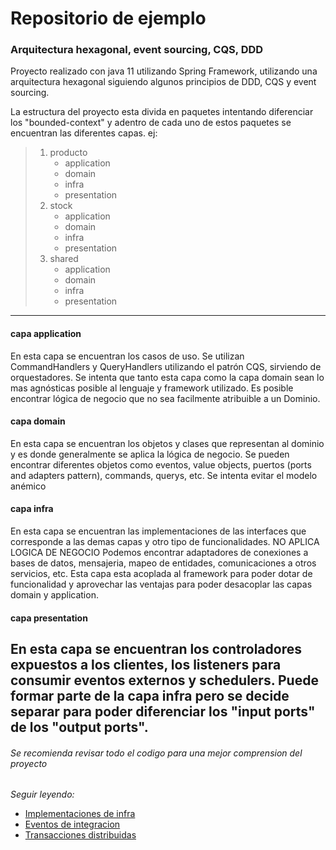 # Repositorio de ejemplo
### Arquitectura hexagonal, event sourcing, CQS, DDD

Proyecto realizado con java 11 utilizando Spring Framework, 
utilizando una arquitectura hexagonal siguiendo algunos principios de DDD,
CQS y event sourcing.

La estructura del proyecto esta divida en paquetes intentando diferenciar los "bounded-context" 
y adentro de cada uno de estos paquetes se encuentran las diferentes capas.
ej:
> 1. producto
>    - application
>    - domain
>    - infra
>    - presentation
> 2. stock
>    - application
>    - domain
>    - infra
>    - presentation
> 3. shared
>    - application
>    - domain
>    - infra
>    - presentation
---
#### capa application
En esta capa se encuentran los casos de uso. 
Se utilizan CommandHandlers y QueryHandlers utilizando el patrón CQS, sirviendo de orquestadores.
Se intenta que tanto esta capa como la capa domain sean lo mas agnósticas 
posible al lenguaje y framework utilizado.
Es posible encontrar lógica de negocio que no sea facilmente atribuible a un Dominio.

#### capa domain
En esta capa se encuentran los objetos y clases que representan al dominio
y es donde generalmente se aplica la lógica de negocio.
Se pueden encontrar diferentes objetos como eventos, value objects, puertos (ports and adapters pattern),
commands, querys, etc.
Se intenta evitar el modelo anémico

#### capa infra
En esta capa se encuentran las implementaciones de las interfaces que corresponde a las demas capas
y otro tipo de funcionalidades. NO APLICA LOGICA DE NEGOCIO
Podemos encontrar adaptadores de conexiones a bases de datos, mensajeria, mapeo de entidades, 
comunicaciones a otros servicios, etc.
Esta capa esta acoplada al framework para poder dotar de funcionalidad y aprovechar las ventajas
para poder desacoplar las capas domain y application.

#### capa presentation
En esta capa se encuentran los controladores expuestos a los clientes, 
los listeners para consumir eventos externos y schedulers.
Puede formar parte de la capa infra pero se decide separar para poder diferenciar 
los "input ports" de los "output ports".
---
###### Se recomienda revisar todo el codigo para una mejor comprension del proyecto
_Seguir leyendo:_
- [Implementaciones de infra](./docs/implementacion-infra.md)
- [Eventos de integracion](./docs/eventos-integracion.md)
- [Transacciones distribuidas](./docs/transacciones-distribuidas.md)

